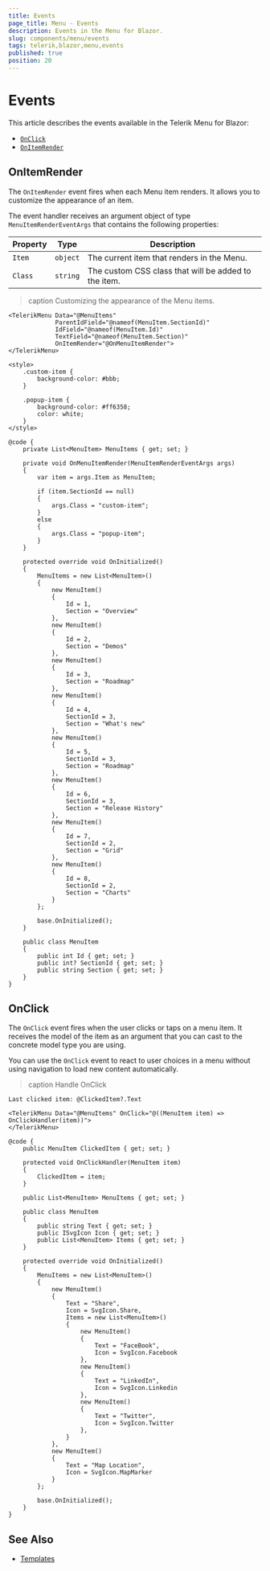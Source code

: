 ```yaml
---
title: Events
page_title: Menu - Events
description: Events in the Menu for Blazor.
slug: components/menu/events
tags: telerik,blazor,menu,events
published: true
position: 20
---
```


# Events

This article describes the events available in the Telerik Menu for Blazor:

* [`OnClick`](#onclick)
* [`OnItemRender`](#onitemrender)

## OnItemRender

The `OnItemRender` event fires when each Menu item renders. It allows you to customize the appearance of an item.

The event handler receives an argument object of type `MenuItemRenderEventArgs` that contains the following properties: 

| Property | Type | Description |
| --- | --- | --- |
| `Item` | `object` | The current item that renders in the Menu. |
| `Class` | `string` | The custom CSS class that will be added to the item. |

>caption Customizing the appearance of the Menu items.

````RAZOR
<TelerikMenu Data="@MenuItems"
             ParentIdField="@nameof(MenuItem.SectionId)"
             IdField="@nameof(MenuItem.Id)"
             TextField="@nameof(MenuItem.Section)"
             OnItemRender="@OnMenuItemRender">
</TelerikMenu>

<style>
    .custom-item {
        background-color: #bbb;
    }

    .popup-item {
        background-color: #ff6358;
        color: white;
    }
</style>

@code {
    private List<MenuItem> MenuItems { get; set; }

    private void OnMenuItemRender(MenuItemRenderEventArgs args)
    {
        var item = args.Item as MenuItem;

        if (item.SectionId == null)
        {
            args.Class = "custom-item";
        }
        else
        {
            args.Class = "popup-item";         
        }
    }

    protected override void OnInitialized()
    {
        MenuItems = new List<MenuItem>()
        {
            new MenuItem()
            {
                Id = 1,
                Section = "Overview"
            },
            new MenuItem()
            {
                Id = 2,
                Section = "Demos"
            },
            new MenuItem()
            {
                Id = 3,
                Section = "Roadmap"
            },
            new MenuItem()
            {
                Id = 4,
                SectionId = 3,
                Section = "What's new"
            },
            new MenuItem()
            {
                Id = 5,
                SectionId = 3,
                Section = "Roadmap"
            },
            new MenuItem()
            {
                Id = 6,
                SectionId = 3,
                Section = "Release History"
            },
            new MenuItem()
            {
                Id = 7,
                SectionId = 2,
                Section = "Grid"
            },
            new MenuItem()
            {
                Id = 8,
                SectionId = 2,
                Section = "Charts"
            }
        };

        base.OnInitialized();
    }

    public class MenuItem
    {
        public int Id { get; set; }
        public int? SectionId { get; set; }
        public string Section { get; set; }
    }
}
````

## OnClick

The `OnClick` event fires when the user clicks or taps on a menu item. It receives the model of the item as an argument that you can cast to the concrete model type you are using.

You can use the `OnClick` event to react to user choices in a menu without using navigation to load new content automatically.

>caption Handle OnClick

````RAZOR
Last clicked item: @ClickedItem?.Text

<TelerikMenu Data="@MenuItems" OnClick="@((MenuItem item) => OnClickHandler(item))">
</TelerikMenu>

@code {
    public MenuItem ClickedItem { get; set; }

    protected void OnClickHandler(MenuItem item)
    {
        ClickedItem = item;
    }

    public List<MenuItem> MenuItems { get; set; }

    public class MenuItem
    {
        public string Text { get; set; }
        public ISvgIcon Icon { get; set; }
        public List<MenuItem> Items { get; set; }
    }

    protected override void OnInitialized()
    {
        MenuItems = new List<MenuItem>()
        {
            new MenuItem()
            {
                Text = "Share",
                Icon = SvgIcon.Share,
                Items = new List<MenuItem>()
                {
                    new MenuItem()
                    {
                        Text = "FaceBook",
                        Icon = SvgIcon.Facebook
                    },
                    new MenuItem()
                    {
                        Text = "LinkedIn",
                        Icon = SvgIcon.Linkedin
                    },
                    new MenuItem()
                    {
                        Text = "Twitter",
                        Icon = SvgIcon.Twitter
                    },
                }
            },
            new MenuItem()
            {
                Text = "Map Location",
                Icon = SvgIcon.MapMarker
            }
        };

        base.OnInitialized();
    }
}
````


## See Also

* [Templates](slug:components/menu/templates)
